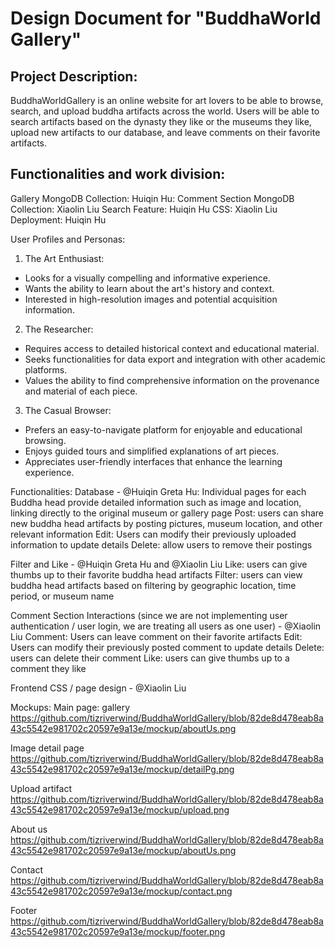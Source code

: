 # Design Document for "BuddhaWorld Gallery"

## Project Description:

BuddhaWorldGallery is an online website for art lovers to be able to browse, search, and upload buddha artifacts across the world. Users will be able to search artifacts based on the dynasty they like or the museums they like, upload new artifacts to our database, and leave comments on their favorite artifacts.

## Functionalities and work division:

Gallery MongoDB Collection: Huiqin Hu:
Comment Section MongoDB Collection: Xiaolin Liu
Search Feature: Huiqin Hu
CSS: Xiaolin Liu
Deployment: Huiqin Hu

User Profiles and Personas:

1. The Art Enthusiast:

- Looks for a visually compelling and informative experience.
- Wants the ability to learn about the art's history and context.
- Interested in high-resolution images and potential acquisition information.

2. The Researcher:

- Requires access to detailed historical context and educational material.
- Seeks functionalities for data export and integration with other academic platforms.
- Values the ability to find comprehensive information on the provenance and material of each piece.

3. The Casual Browser:

- Prefers an easy-to-navigate platform for enjoyable and educational browsing.
- Enjoys guided tours and simplified explanations of art pieces.
- Appreciates user-friendly interfaces that enhance the learning experience.

Functionalities:
Database - @Huiqin Greta Hu:
Individual pages for each Buddha head provide detailed information such as image and location, linking directly to the original museum or gallery page
Post: users can share new buddha head artifacts by posting pictures, museum location, and other relevant information
Edit: Users can modify their previously uploaded information to update details
Delete: allow users to remove their postings

Filter and Like - @Huiqin Greta Hu and @Xiaolin Liu
Like: users can give thumbs up to their favorite buddha head artifacts
Filter: users can view buddha head artifacts based on filtering by geographic location, time period, or museum name

Comment Section Interactions (since we are not implementing user authentication / user login, we are treating all users as one user) - @Xiaolin Liu
Comment: Users can leave comment on their favorite artifacts
Edit: Users can modify their previously posted comment to update details
Delete: users can delete their comment
Like: users can give thumbs up to a comment they like

Frontend CSS / page design - @Xiaolin Liu

Mockups:
Main page: gallery
https://github.com/tizriverwind/BuddhaWorldGallery/blob/82de8d478eab8a43c5542e981702c20597e9a13e/mockup/aboutUs.png

Image detail page
https://github.com/tizriverwind/BuddhaWorldGallery/blob/82de8d478eab8a43c5542e981702c20597e9a13e/mockup/detailPg.png

Upload artifact
https://github.com/tizriverwind/BuddhaWorldGallery/blob/82de8d478eab8a43c5542e981702c20597e9a13e/mockup/upload.png

About us
https://github.com/tizriverwind/BuddhaWorldGallery/blob/82de8d478eab8a43c5542e981702c20597e9a13e/mockup/aboutUs.png

Contact
https://github.com/tizriverwind/BuddhaWorldGallery/blob/82de8d478eab8a43c5542e981702c20597e9a13e/mockup/contact.png

Footer
https://github.com/tizriverwind/BuddhaWorldGallery/blob/82de8d478eab8a43c5542e981702c20597e9a13e/mockup/footer.png

